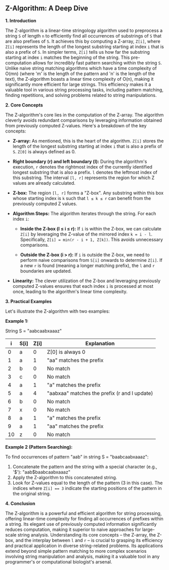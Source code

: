 ## Z-Algorithm: A Deep Dive

**1. Introduction**

The Z-algorithm is a linear-time stringology algorithm used to preprocess a string `S` of length `n` to efficiently find all occurrences of substrings of `S` that are also prefixes of `S`.  It achieves this by computing a Z-array, `Z[i]`, where `Z[i]` represents the length of the longest substring starting at index `i` that is also a prefix of `S`.  In simpler terms, `Z[i]` tells us how far the substring starting at index `i` matches the beginning of the string. This pre-computation allows for incredibly fast pattern searching within the string `S`.  Unlike naive string matching algorithms which have a time complexity of O(mn) (where 'm' is the length of the pattern and 'n' is the length of the text), the Z-algorithm boasts a linear time complexity of O(n), making it significantly more efficient for large strings.  This efficiency makes it a valuable tool in various string processing tasks, including pattern matching, finding repetitions, and solving problems related to string manipulations.


**2. Core Concepts**

The Z-algorithm's core lies in the computation of the Z-array.  The algorithm cleverly avoids redundant comparisons by leveraging information obtained from previously computed Z-values.  Here's a breakdown of the key concepts:

* **Z-array:** As mentioned, this is the heart of the algorithm.  `Z[i]` stores the length of the longest substring starting at index `i` that is also a prefix of `S`.  `Z[0]` is always defined as 0.

* **Right boundary (r) and left boundary (l):** During the algorithm's execution, `r` denotes the rightmost index of the currently identified longest substring that is also a prefix.  `l` denotes the leftmost index of this substring.  The interval `[l, r]` represents the region for which Z values are already calculated.

* **Z-box:** The region `[l, r]` forms a "Z-box".  Any substring within this box whose starting index is `k` such that `l ≤ k ≤ r` can benefit from the previously computed Z values.

* **Algorithm Steps:** The algorithm iterates through the string. For each index `i`:

    * **Inside the Z-box (l ≤ i ≤ r):** If `i` is within the Z-box, we can calculate `Z[i]` by leveraging the Z-value of the mirrored index `k = i - l`.  Specifically, `Z[i] = min(r - i + 1, Z[k])`.  This avoids unnecessary comparisons.

    * **Outside the Z-box (i > r):** If `i` is outside the Z-box, we need to perform naive comparisons from `S[i]` onwards to determine `Z[i]`.  If a new `r` is found (meaning a longer matching prefix), the `l` and `r` boundaries are updated.

* **Linearity:** The clever utilization of the Z-box and leveraging previously computed Z-values ensures that each index `i` is processed at most once, leading to the algorithm's linear time complexity.


**3. Practical Examples**

Let's illustrate the Z-algorithm with two examples:

**Example 1:**

String S = "aabcaabxaaaz"

| i   | S[i] | Z[i] | Explanation                                   |
|-----|-------|-------|-----------------------------------------------|
| 0   | a     | 0     | Z[0] is always 0                               |
| 1   | a     | 1     | "aa" matches the prefix                        |
| 2   | b     | 0     | No match                                      |
| 3   | c     | 0     | No match                                      |
| 4   | a     | 1     | "a" matches the prefix                        |
| 5   | a     | 4     | "aabxaa" matches the prefix (r and l update) |
| 6   | b     | 0     | No match                                      |
| 7   | x     | 0     | No match                                      |
| 8   | a     | 1     | "a" matches the prefix                        |
| 9   | a     | 1     | "aa" matches the prefix                        |
| 10  | z     | 0     | No match                                      |


**Example 2 (Pattern Searching):**

To find occurrences of pattern "aab" in string S = "baabcaabxaaaz":

1. Concatenate the pattern and the string with a special character (e.g., '$'):  "aab$baabcaabxaaaz"
2. Apply the Z-algorithm to this concatenated string.
3. Look for Z-values equal to the length of the pattern (3 in this case).  The indices where `Z[i] == 3` indicate the starting positions of the pattern in the original string.

**4. Conclusion**

The Z-algorithm is a powerful and efficient algorithm for string processing, offering linear-time complexity for finding all occurrences of prefixes within a string. Its elegant use of previously computed information significantly reduces computation, making it superior to naive approaches for large-scale string analysis.  Understanding its core concepts – the Z-array, the Z-box, and the interplay between `l` and `r` – is crucial to grasping its efficiency and practical application in diverse string-related problems.  Its applications extend beyond simple pattern matching to more complex scenarios involving string manipulation and analysis, making it a valuable tool in any programmer's or computational biologist's arsenal.